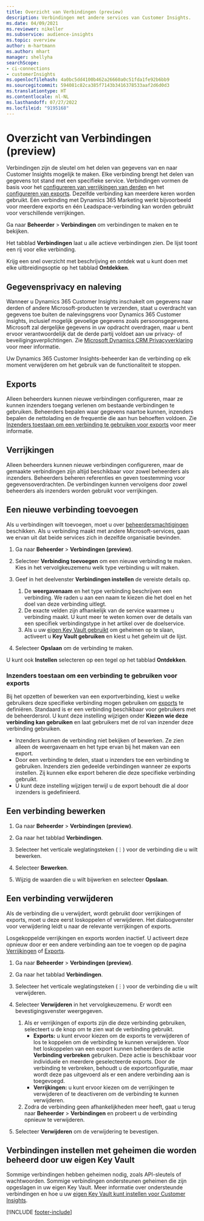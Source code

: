 ```yaml
---
title: Overzicht van Verbindingen (preview)
description: Verbindingen met andere services van Customer Insights.
ms.date: 04/09/2021
ms.reviewer: nikeller
ms.subservice: audience-insights
ms.topic: overview
author: m-hartmann
ms.author: mhart
manager: shellyha
searchScope:
- ci-connections
- customerInsights
ms.openlocfilehash: 4a0bc5dd4100b462a26660a0c51fda1fe92b6bb9
ms.sourcegitcommit: 594081c82ca385f7143b3416378533aaf2d6d0d3
ms.translationtype: HT
ms.contentlocale: nl-NL
ms.lasthandoff: 07/27/2022
ms.locfileid: "9195168"
---
```

# <a name="connections-preview-overview"></a>Overzicht van Verbindingen (preview)

Verbindingen zijn de sleutel om het delen van gegevens van en naar Customer Insights mogelijk te maken. Elke verbinding brengt het delen van gegevens tot stand met een specifieke service. Verbindingen vormen de basis voor het [configureren van verrijkingen van derden](enrichment-hub.md) en het [configureren van exports](export-destinations.md). Dezelfde verbinding kan meerdere keren worden gebruikt. Eén verbinding met Dynamics 365 Marketing werkt bijvoorbeeld voor meerdere exports en één Leadspace-verbinding kan worden gebruikt voor verschillende verrijkingen.

Ga naar **Beheerder** > **Verbindingen** om verbindingen te maken en te bekijken.

Het tabblad **Verbindingen** laat u alle actieve verbindingen zien. De lijst toont een rij voor elke verbinding.

Krijg een snel overzicht met beschrijving en ontdek wat u kunt doen met elke uitbreidingsoptie op het tabblad **Ontdekken**.

## <a name="data-privacy-and-compliance"></a>Gegevensprivacy en naleving

Wanneer u Dynamics 365 Customer Insights inschakelt om gegevens naar derden of andere Microsoft-producten te verzenden, staat u overdracht van gegevens toe buiten de nalevingsgrens voor Dynamics 365 Customer Insights, inclusief mogelijk gevoelige gegevens zoals persoonsgegevens. Microsoft zal dergelijke gegevens in uw opdracht overdragen, maar u bent ervoor verantwoordelijk dat de derde partij voldoet aan uw privacy- of beveiligingsverplichtingen. Zie [Microsoft Dynamics CRM Privacyverklaring](https://go.microsoft.com/fwlink/?linkid=396732) voor meer informatie.

Uw Dynamics 365 Customer Insights-beheerder kan de verbinding op elk moment verwijderen om het gebruik van de functionaliteit te stoppen.

## <a name="exports"></a>Exports

Alleen beheerders kunnen nieuwe verbindingen configureren, maar ze kunnen inzenders toegang verlenen om bestaande verbindingen te gebruiken. Beheerders bepalen waar gegevens naartoe kunnen, inzenders bepalen de nettolading en de frequentie die aan hun behoeften voldoen. Zie [Inzenders toestaan om een verbinding te gebruiken voor exports](#allow-contributors-to-use-a-connection-for-exports) voor meer informatie.

## <a name="enrichments"></a>Verrijkingen

Alleen beheerders kunnen nieuwe verbindingen configureren, maar de gemaakte verbindingen zijn altijd beschikbaar voor zowel beheerders als inzenders. Beheerders beheren referenties en geven toestemming voor gegevensoverdrachten. De verbindingen kunnen vervolgens door zowel beheerders als inzenders worden gebruikt voor verrijkingen.

## <a name="add-a-new-connection"></a>Een nieuwe verbinding toevoegen

Als u verbindingen wilt toevoegen, moet u over [beheerdersmachtigingen](permissions.md) beschikken. Als u verbinding maakt met andere Microsoft-services, gaan we ervan uit dat beide services zich in dezelfde organisatie bevinden.

1. Ga naar **Beheerder** > **Verbindingen (preview)**.

1. Selecteer **Verbinding toevoegen** om een nieuwe verbinding te maken. Kies in het vervolgkeuzemenu welk type verbinding u wilt maken.

1. Geef in het deelvenster **Verbindingen instellen** de vereiste details op.
   1. De **weergavenaam** en het type verbinding beschrijven een verbinding. We raden u aan een naam te kiezen die het doel en het doel van deze verbinding uitlegt.
   1. De exacte velden zijn afhankelijk van de service waarmee u verbinding maakt. U kunt meer te weten komen over de details van een specifiek verbindingstype in het artikel over de doelservice.
   1. Als u uw [eigen Key Vault gebruikt](use-azure-key-vault.md) om geheimen op te slaan, activeert u **Key Vault gebruiken** en kiest u het geheim uit de lijst.

1. Selecteer **Opslaan** om de verbinding te maken.

U kunt ook **Instellen** selecteren op een tegel op het tabblad **Ontdekken**.

### <a name="allow-contributors-to-use-a-connection-for-exports"></a>Inzenders toestaan om een verbinding te gebruiken voor exports

Bij het opzetten of bewerken van een exportverbinding, kiest u welke gebruikers deze specifieke verbinding mogen gebruiken om [exports](export-destinations.md) te definiëren. Standaard is er een verbinding beschikbaar voor gebruikers met de beheerdersrol. U kunt deze instelling wijzigen onder **Kiezen wie deze verbinding kan gebruiken** en laat gebruikers met de rol van inzender deze verbinding gebruiken.

- Inzenders kunnen de verbinding niet bekijken of bewerken. Ze zien alleen de weergavenaam en het type ervan bij het maken van een export.
- Door een verbinding te delen, staat u inzenders toe een verbinding te gebruiken. Inzenders zien gedeelde verbindingen wanneer ze exports instellen. Zij kunnen elke export beheren die deze specifieke verbinding gebruikt.
- U kunt deze instelling wijzigen terwijl u de export behoudt die al door inzenders is gedefinieerd.

## <a name="edit-a-connection"></a>Een verbinding bewerken

1. Ga naar **Beheerder** > **Verbindingen (preview)**.

1. Ga naar het tabblad **Verbindingen**.

1. Selecteer het verticale weglatingsteken (&vellip;) voor de verbinding die u wilt bewerken.

1. Selecteer **Bewerken**.

1. Wijzig de waarden die u wilt bijwerken en selecteer **Opslaan**.

## <a name="remove-a-connection"></a>Een verbinding verwijderen

Als de verbinding die u verwijdert, wordt gebruikt door verrijkingen of exports, moet u deze eerst loskoppelen of verwijderen. Het dialoogvenster voor verwijdering leidt u naar de relevante verrijkingen of exports.

Losgekoppelde verrijkingen en exports worden inactief. U activeert deze opnieuw door er een andere verbinding aan toe te voegen op de pagina [Verrijkingen](enrichment-hub.md) of [Exports](export-destinations.md).

1. Ga naar **Beheerder** > **Verbindingen (preview)**.

1. Ga naar het tabblad **Verbindingen**.

1. Selecteer het verticale weglatingsteken (&vellip;) voor de verbinding die u wilt verwijderen.

1. Selecteer **Verwijderen** in het vervolgkeuzemenu. Er wordt een bevestigingsvenster weergegeven.

   1. Als er verrijkingen of exports zijn die deze verbinding gebruiken, selecteert u de knop om te zien wat de verbinding gebruikt.
      - **Exports:** u kunt ervoor kiezen om de exports te verwijderen of los te koppelen om de verbinding te kunnen verwijderen. Voor het loskoppelen van een export kunnen beheerders de actie **Verbinding verbreken** gebruiken. Deze actie is beschikbaar voor individuele en meerdere geselecteerde exports. Door de verbinding te verbreken, behoudt u de exportconfiguratie, maar wordt deze pas uitgevoerd als er een andere verbinding aan is toegevoegd.
      - **Verrijkingen:** u kunt ervoor kiezen om de verrijkingen te verwijderen of te deactiveren om de verbinding te kunnen verwijderen.
   1. Zodra de verbinding geen afhankelijkheden meer heeft, gaat u terug naar **Beheerder** > **Verbindingen** en probeert u de verbinding opnieuw te verwijderen.

1. Selecteer **Verwijderen** om de verwijdering te bevestigen.

## <a name="set-up-connections-with-secrets-managed-by-your-own-key-vault"></a>Verbindingen instellen met geheimen die worden beheerd door uw eigen Key Vault

Sommige verbindingen hebben geheimen nodig, zoals API-sleutels of wachtwoorden. Sommige verbindingen ondersteunen geheimen die zijn opgeslagen in uw eigen Key Vault. Meer informatie over ondersteunde verbindingen en hoe u uw [eigen Key Vault kunt instellen voor Customer Insights](use-azure-key-vault.md).

[!INCLUDE [footer-include](includes/footer-banner.md)]
